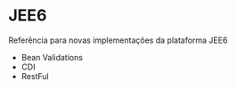JEE6
====

Referência para novas implementações da plataforma JEE6

- Bean Validations
- CDI
- RestFul
